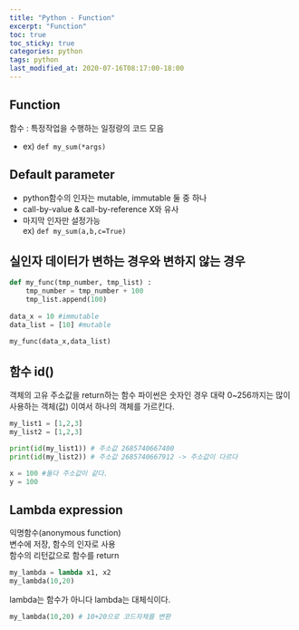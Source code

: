 ```yaml
---
title: "Python - Function"
excerpt: "Function"
toc: true
toc_sticky: true
categories: python
tags: python
last_modified_at: 2020-07-16T08:17:00-18:00
---
```

## Function
함수 : 특정작업을 수행하는 일정량의 코드 모음  
- ex) ```def my_sum(*args) ```

## Default parameter
- python함수의 인자는 mutable, immutable 둘 중 하나  
- call-by-value & call-by-reference X와 유사  
- 마지막 인자만 설정가능  
  ex) ```def my_sum(a,b,c=True) ```  
## 실인자 데이터가 변하는 경우와 변하지 않는 경우
```python
def my_func(tmp_number, tmp_list) :
	tmp_number = tmp_number + 100
	tmp_list.append(100)
	
data_x = 10 #immutable
data_list = [10] #mutable

my_func(data_x,data_list)
```

## 함수 id()
객체의 고유 주소값을 return하는 함수
파이썬은 숫자인 경우 대략 0~256까지는 많이 사용하는 객체(값) 이여서 하나의 객체를 가르킨다.  
```python
my_list1 = [1,2,3]
my_list2 = [1,2,3]

print(id(my_list1)) # 주소값 2685740667400
print(id(my_list2)) # 주소값 2685740667912 -> 주소값이 다르다

x = 100 #둘다 주소값이 같다.
y = 100
```

## Lambda expression
익명함수(anonymous function)  
변수에 저장, 함수의 인자로 사용  
함수의 리턴값으로 함수를 return



```python
my_lambda = lambda x1, x2
my_lambda(10,20)
```

lambda는 함수가 아니다 lambda는 대체식이다.
```python
my_lambda(10,20) # 10+20으로 코드자체를 변환
```
